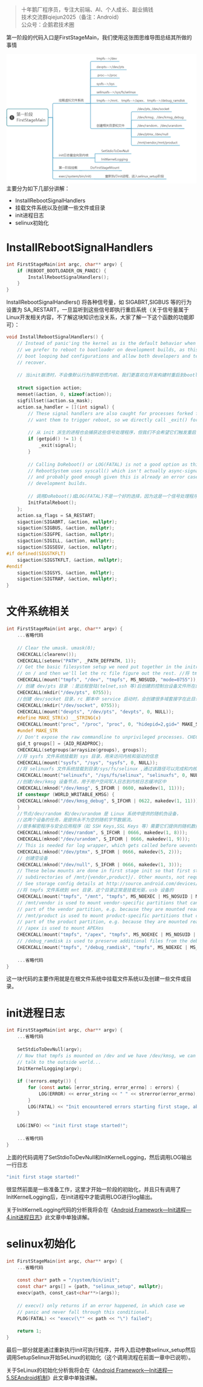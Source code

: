 > 十年鹅厂程序员，专注大前端、AI、个人成长、副业搞钱 <br>
> 技术交流群qiejun2025（备注：Android）<br>
> 公众号：企鹅君技术圈 <br>

第一阶段的代码入口是FirstStageMain，我们使用这张图思维导图总结其所做的事情

![第一阶段思维导图.png](https://raw.githubusercontent.com/linuxjava/AndroidFramework/refs/heads/main/02%20Android%E5%90%AF%E5%8A%A8/images/init%E8%BF%9B%E7%A8%8B/%E7%AC%AC%E4%B8%80%E9%98%B6%E6%AE%B5%E6%80%9D%E7%BB%B4%E5%AF%BC%E5%9B%BE.png)
主要分为如下几部分讲解：

*   InstallRebootSignalHandlers
*   挂载文件系统以及创建一些文件或目录
*   init进程日志
*   selinux初始化

# InstallRebootSignalHandlers

```c
int FirstStageMain(int argc, char** argv) {
    if (REBOOT_BOOTLOADER_ON_PANIC) {
        InstallRebootSignalHandlers();
    }
}
```

InstallRebootSignalHandlers() 将各种信号量，如 SIGABRT,SIGBUS 等的行为设置为 SA\_RESTART，一旦监听到这些信号即执行重启系统（关于信号量属于Linux开发相关内容，不了解这块知识也没关系，大家了解一下这个函数的功能即可）：

```c
void InstallRebootSignalHandlers() {
    // Instead of panic'ing the kernel as is the default behavior when init crashes,
    // we prefer to reboot to bootloader on development builds, as this will prevent
    // boot looping bad configurations and allow both developers and test farms to easily
    // recover.

    // 当init崩溃时，不会像默认行为那样恐慌内核，我们更喜欢在开发构建时重启到bootloader，因为这将防止引导错误的配置，让开发人员和测试人员都可以轻松地进行配置恢复。

    struct sigaction action;
    memset(&action, 0, sizeof(action));
    sigfillset(&action.sa_mask);
    action.sa_handler = [](int signal) {
        // These signal handlers are also caught for processes forked from init, however we do not
        // want them to trigger reboot, so we directly call _exit() for children processes here.

        // 从 init 派生的进程也会捕获这些信号处理程序，但我们不会希望它们触发重启，所以我们在这里直接对子进程调用_exit()
        if (getpid() != 1) {
            _exit(signal);
        }

        // Calling DoReboot() or LOG(FATAL) is not a good option as this is a signal handler.
        // RebootSystem uses syscall() which isn't actually async-signal-safe, but our only option
        // and probably good enough given this is already an error case and only enabled for
        // development builds.

        // 调用DoReboot()或LOG(FATAL)不是一个好的选择，因为这是一个信号处理程序。重启系统使用syscall()，这实际上不是异步信号安全的，但我们唯一的选择,考虑到这已经是一个错误情况，并且只在开发构建时启用，这可能已经足够了。
        InitFatalReboot();
    };
    action.sa_flags = SA_RESTART;
    sigaction(SIGABRT, &action, nullptr);
    sigaction(SIGBUS, &action, nullptr);
    sigaction(SIGFPE, &action, nullptr);
    sigaction(SIGILL, &action, nullptr);
    sigaction(SIGSEGV, &action, nullptr);
#if defined(SIGSTKFLT)
    sigaction(SIGSTKFLT, &action, nullptr);
#endif
    sigaction(SIGSYS, &action, nullptr);
    sigaction(SIGTRAP, &action, nullptr);
}
```

# 文件系统相关

```c
int FirstStageMain(int argc, char** argv) {
	...省略代码	
	
	// Clear the umask. umask(0);
	CHECKCALL(clearenv());
	CHECKCALL(setenv("PATH", _PATH_DEFPATH, 1));
	// Get the basic filesystem setup we need put together in the initramdisk
	// on / and then we'll let the rc file figure out the rest. //将 tmpfs 文件系统挂载到 dev 目录
	CHECKCALL(mount("tmpfs", "/dev", "tmpfs", MS_NOSUID, "mode=0755"));
	// 创建 dev/pts 目录 ：是远程登陆(telnet,ssh 等)后创建的控制台设备文件所在的目录
	CHECKCALL(mkdir("/dev/pts", 0755));
	//创建 dev/socket 目录，rc 脚本中 service 启动时，会创建很多域套接字在此目录
	CHECKCALL(mkdir("/dev/socket", 0755));
	CHECKCALL(mount("devpts", "/dev/pts", "devpts", 0, NULL));
	#define MAKE_STR(x) __STRING(x)
	CHECKCALL(mount("proc", "/proc", "proc", 0, "hidepid=2,gid=" MAKE_STR(AID_READPROC)));
	#undef MAKE_STR
	// Don't expose the raw commandline to unprivileged processes. CHECKCALL(chmod("/proc/cmdline", 0440));
	gid_t groups[] = {AID_READPROC};
	CHECKCALL(setgroups(arraysize(groups), groups));
	//将 sysfs 文件系统挂载到 sys 目录，用来访问内核和驱动的信息
	CHECKCALL(mount("sysfs", "/sys", "sysfs", 0, NULL));
	//将 selinuxfs 文件系统挂载到目录/sys/fs/selinux ,通过该路径可以完成和内核 selinux 模块交互
	CHECKCALL(mount("selinuxfs", "/sys/fs/selinux", "selinuxfs", 0, NULL));
	//创建/dev/kmsg 设备节点，用于用户空间写入日志到内核日志缓冲区中
	CHECKCALL(mknod("/dev/kmsg", S_IFCHR | 0600, makedev(1, 11)));
	if constexpr (WORLD_WRITABLE_KMSG) {
	CHECKCALL(mknod("/dev/kmsg_debug", S_IFCHR | 0622, makedev(1, 11)));
	}
	//节点/dev/random 和/dev/urandom 是 Linux 系统中提供的随机伪设备，
	//这两个设备的任务，是提供永不为空的随机字节数据流。
	//很多解密程序与安全应用程序（如 SSH Keys,SSL Keys 等）需要它们提供的随机数据流。
	CHECKCALL(mknod("/dev/random", S_IFCHR | 0666, makedev(1, 8)));
	CHECKCALL(mknod("/dev/urandom", S_IFCHR | 0666, makedev(1, 9)));
	// This is needed for log wrapper, which gets called before ueventd runs. // 创建伪终端
	CHECKCALL(mknod("/dev/ptmx", S_IFCHR | 0666, makedev(5, 2)));
	// 创建空设备
	CHECKCALL(mknod("/dev/null", S_IFCHR | 0666, makedev(1, 3)));
	// These below mounts are done in first stage init so that first stage mount can mount
	// subdirectories of /mnt/{vendor,product}/. Other mounts, not required by first stage mount, // should be done in rc files. // Mount staging areas for devices managed by vold
	// See storage config details at http://source.android.com/devices/storage/
	//将 tmpfs 文件系统到 mnt 目录，这个目录正常是挂载光驱，usb 设备的
	CHECKCALL(mount("tmpfs", "/mnt", "tmpfs", MS_NOEXEC | MS_NOSUID | MS_NODEV, "mode=0755,uid=0,gid=1000"));
	// /mnt/vendor is used to mount vendor-specific partitions that can not be
	// part of the vendor partition, e.g. because they are mounted read-write. CHECKCALL(mkdir("/mnt/vendor", 0755));
	// /mnt/product is used to mount product-specific partitions that can not be
	// part of the product partition, e.g. because they are mounted read-write. CHECKCALL(mkdir("/mnt/product", 0755));
	// /apex is used to mount APEXes
	CHECKCALL(mount("tmpfs", "/apex", "tmpfs", MS_NOEXEC | MS_NOSUID | MS_NODEV, "mode=0755,uid=0,gid=0"));
	// /debug_ramdisk is used to preserve additional files from the debug ramdisk
	CHECKCALL(mount("tmpfs", "/debug_ramdisk", "tmpfs", MS_NOEXEC | MS_NOSUID | MS_NODEV, "mode=0755,uid=0,gid=0"));

	...省略代码
}
```

这一块代码的主要作用就是在根文件系统中挂载文件系统以及创建一些文件或目录。

# init进程日志

```c
int FirstStageMain(int argc, char** argv) {
	...省略代码	

    SetStdioToDevNull(argv);
    // Now that tmpfs is mounted on /dev and we have /dev/kmsg, we can actually
    // talk to the outside world...
    InitKernelLogging(argv);

    if (!errors.empty()) {
        for (const auto& [error_string, error_errno] : errors) {
            LOG(ERROR) << error_string << " " << strerror(error_errno);
        }
        LOG(FATAL) << "Init encountered errors starting first stage, aborting";
    }

    LOG(INFO) << "init first stage started!";

	...省略代码
}
```

上面的代码调用了SetStdioToDevNull和InitKernelLogging，然后调用LOG输出一行日志

```c
"init first stage started!"
```

很显然前面是一些准备工作，这里才开始一阶段的初始化，并且只有调用了InitKernelLogging后，在init进程中才能调用LOG进行log输出。

关于InitKernelLogging代码的分析我将会在《[Android Framework—Init进程—4.init进程日志](https://juejin.cn/post/7419482499598532618)》此文章中单独讲解。

# selinux初始化

```c
int FirstStageMain(int argc, char** argv) {
	...省略代码	

    const char* path = "/system/bin/init";
    const char* args[] = {path, "selinux_setup", nullptr};
    execv(path, const_cast<char**>(args));

    // execv() only returns if an error happened, in which case we
    // panic and never fall through this conditional.
    PLOG(FATAL) << "execv(\"" << path << "\") failed";

    return 1;
}
```

最后一部分就是通过重新执行init可执行程序，并传入启动参数selinux\_setup然后调用SetupSelinux开始SeLinux的初始化（这个调用流程在前面一章中已说明）。

关于SeLinux的初始化分析我将会在《[Android Framework—Init进程—5.SEAndroid机制](https://juejin.cn/spost/7419482499598598154)》此文章中单独讲解。
